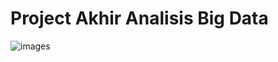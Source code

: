 # Project Akhir Analisis Big Data

![images](https://github.com/user-attachments/assets/d487d8e9-eac5-4278-9014-bfba80769ad1)

# 
